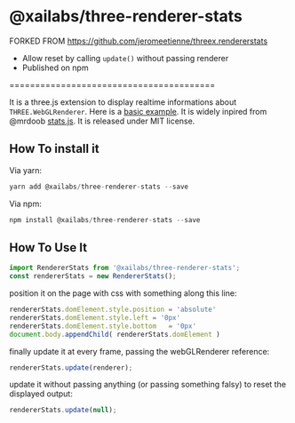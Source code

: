@xailabs/three-renderer-stats
========================================

FORKED FROM https://github.com/jeromeetienne/threex.rendererstats

- Allow reset by calling `update()` without passing renderer
- Published on npm

========================================

It is a three.js extension to display realtime informations about ```THREE.WebGLRenderer```.
Here is a [basic example](http://jeromeetienne.github.io/threex.rendererstats/examples/basic.html). It is widely inpired from @mrdoob [stats.js](https://github.com/mrdoob/stats.js/).
It is released under MIT license.

## How To install it

Via yarn:
```javascript
yarn add @xailabs/three-renderer-stats --save
```

Via npm:
```javascript
npm install @xailabs/three-renderer-stats --save
```

## How To Use It

```javascript
import RendererStats from '@xailabs/three-renderer-stats';
const rendererStats = new RendererStats();
```

position it on the page with css with something along this line:

```javascript
rendererStats.domElement.style.position	= 'absolute'
rendererStats.domElement.style.left	= '0px'
rendererStats.domElement.style.bottom	= '0px'
document.body.appendChild( rendererStats.domElement )
```

finally update it at every frame, passing the webGLRenderer reference:

```javascript
rendererStats.update(renderer);
```


update it without passing anything (or passing something falsy) to reset the displayed output:

```javascript
rendererStats.update(null);
```